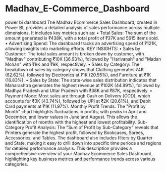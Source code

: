 # Madhav_E-Commerce_Dashboard
power bi dashboard
The Madhav Ecommerce Sales Dashboard, created in Power BI, provides a detailed analysis of sales performance across multiple dimensions. It includes key metrics such as:
      •	Total Sales: The sum of the amount generated is ₹438K, with a total profit of ₹37K and 5615 items sold.
      •	Advertising Spend: The dashboard tracks an advertising spend of ₹121K, allowing insights into marketing efforts.
KEY INSIGHTS:
      •	Sales by Customer: The total sales amount is broken down by customer, with "Madhav" contributing ₹10K (36.63%), followed by "Harivansh" and "Madan Mohan" with ₹8K and ₹9K, respectively.
      •	Sales by Category: The breakdown of sales by category shows that Clothing generates ₹4K (62.62%), followed by Electronics at ₹1K (20.55%), and Furniture at ₹1K (16.83%).
      •	Sales by State: The state-wise sales distribution indicates that Maharashtra generates the highest revenue at ₹102K (44.89%), followed by Madhya Pradesh and Uttar Pradesh with ₹38K and ₹87K, respectively.
      •	Payment Mode: Most sales are through Cash on Delivery (COD), which accounts for ₹3K (43.74%), followed by UPI at ₹2K (20.61%), and Debit Card payments at ₹1K (11.97%).
Monthly Profit Trends: The "Profit by Month" chart highlights fluctuations in profits, with peaks in April and December, and lower values in June and August. This allows the identification of months with the highest and lowest profitability.
Sub-Category Profit Analysis: The "Sum of Profit by Sub-Category" reveals that Printers generate the highest profit, followed by Bookcases, Sarees, Accessories, and Tables.
The dashboard also includes filters by Quarter and State, making it easy to drill down into specific time periods and regions for detailed performance analysis.
This description provides a comprehensive overview of your Madhav Ecommerce Sales Dashboard, highlighting key business metrics and performance trends across various categories.
